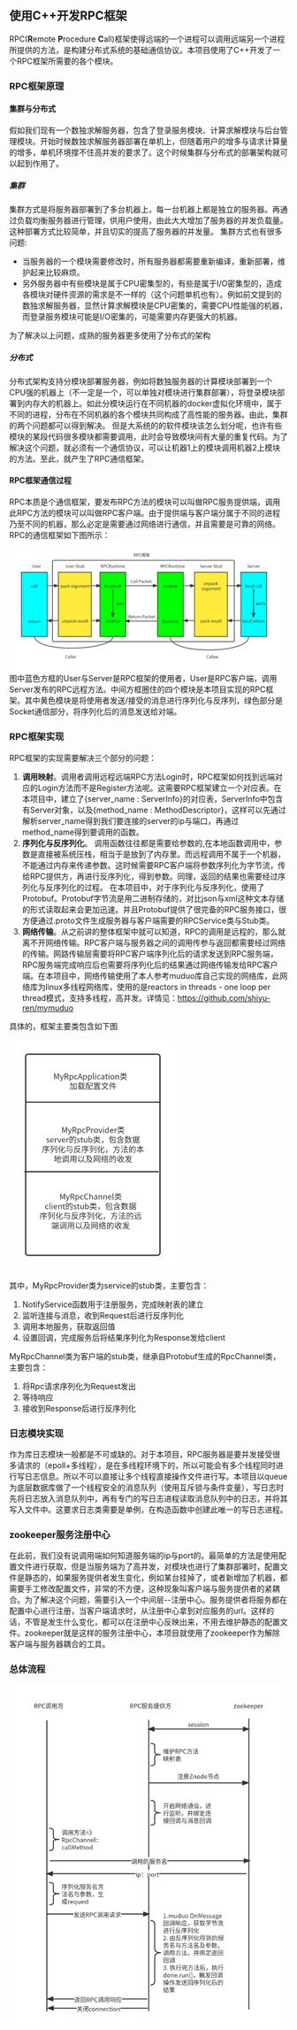 ## 使用C++开发RPC框架
RPC(**R**emote **P**rocedure **C**all)框架使得远端的一个进程可以调用远端另一个进程所提供的方法，是构建分布式系统的基础通信协议。本项目使用了C++开发了一个RPC框架所需要的各个模块。
### RPC框架原理
#### 集群与分布式
假如我们现有一个数独求解服务器，包含了登录服务模块、计算求解模块与后台管理模块。开始时候数独求解服务器部署在单机上，但随着用户的增多与请求计算量的增多，单机环境撑不住高并发的要求了。这个时候集群与分布式的部署架构就可以起到作用了。
##### 集群
集群方式是将服务器部署到了多台机器上，每一台机器上都是独立的服务器。再通过负载均衡服务器进行管理，供用户使用，由此大大增加了服务器的并发负载量。这种部署方式比较简单，并且切实的提高了服务器的并发量。
集群方式也有很多问题:
* 当服务器的一个模块需要修改时，所有服务器都需要重新编译，重新部署，维护起来比较麻烦。    
* 另外服务器中有些模块是属于CPU密集型的，有些是属于I/O密集型的，造成各模块对硬件资源的需求是不一样的（这个问题单机也有）。例如前文提到的数独求解服务器，显然计算求解模块是CPU密集的，需要CPU性能强的机器，而登录服务模块可能是I/O密集的，可能需要内存更强大的机器。

为了解决以上问题，成熟的服务器更多使用了分布式的架构
##### 分布式
分布式架构支持分模块部署服务器，例如将数独服务器的计算模块部署到一个CPU强的机器上（不一定是一个，可以单独对模块进行集群部署），将登录模块部署到内存大的机器上。如此分模块运行在不同机器的docker虚拟化环境中，属于不同的进程，分布在不同机器的各个模块共同构成了高性能的服务器。由此，集群的两个问题都可以得到解决。
但是大系统的的软件模块该怎么划分呢，也许有些模块的某段代码很多模块都需要调用，此时会导致模块间有大量的重复代码。为了解决这个问题，就必须有一个通信协议，可以让机器1上的模块调用机器2上模块的方法。至此，就产生了RPC通信框架。
#### RPC框架通信过程
RPC本质是个通信框架，要发布RPC方法的模块可以叫做RPC服务提供端，调用此RPC方法的模块可以叫做RPC客户端。由于提供端与客户端分属于不同的进程乃至不同的机器，那么必定是需要通过网络进行通信，并且需要是可靠的网络。
RPC的通信框架如下图所示：
![RPC框架图](doc/RPC框架图.png "RPC框架图")
图中蓝色方框的User与Server是RPC框架的使用者，User是RPC客户端，调用Server发布的RPC远程方法。中间方框圈住的四个模块是本项目实现的RPC框架。其中黄色模块是将使用者发送/接受的消息进行序列化与反序列，绿色部分是Socket通信部分，将序列化后的消息发送给对端。
### RPC框架实现
RPC框架的实现需要解决三个部分的问题：
1.  **调用映射**。调用者调用远程远端RPC方法Login时，RPC框架如何找到远端对应的Login方法而不是Register方法呢。这需要RPC框架建立一个对应表。在本项目中，建立了{server_name : ServerInfo}的对应表，ServerInfo中包含有Server对象，以及{method_name : MethodDescriptor}，这样可以先通过解析server_name得到我们要连接的server的ip与端口，再通过method_name得到要调用的函数。
2.   **序列化与反序列化**。 调用函数往往都是需要给参数的,在本地函数调用中，参数是直接被系统压栈，相当于是放到了内存里。而远程调用不属于一个机器，不能通过内存来传递参数。这时候需要RPC客户端将参数序列化为字节流，传给RPC提供方，再进行反序列化，得到参数。同理，返回的结果也需要经过序列化与反序列化的过程。 在本项目中，对于序列化与反序列化，使用了Protobuf。Protobuf字节流是用二进制存储的，对比json与xml这种文本存储的形式读取起来会更加迅速。并且Protobuf提供了很完备的RPC服务接口，很方便通过.proto文件生成服务器与客户端需要的RPCService类与Stub类。
3. **网络传输**。从之前讲的整体框架中就可以知道，RPC的调用是远程的，那么就离不开网络传输。RPC客户端与服务器之间的调用传参与返回都需要经过网络的传输。网路传输层需要将RPC客户端序列化后的请求发送到RPC服务端，RPC服务端完成响应后也需要将序列化后的结果通过网络传输发给RPC客户端。在本项目中，网络传输使用了本人参考muduo库自己实现的网络库，此网络库为linux多线程网络库，使用的是reactors in threads - one loop per thread模式，支持多线程，高并发。详情见：<https://github.com/shiyu-ren/mymuduo>

具体的，框架主要类包含如下图

<img src="/doc/主要类.png" alt="主要类" width=300/>

其中，MyRpcProvider类为service的stub类，主要包含：
1. NotifyService函数用于注册服务，完成映射表的建立
2. 监听连接与消息，收到Request后进行反序列化
3. 调用本地服务，获取返回值
4. 设置回调，完成服务后将结果序列化为Response发给client

MyRpcChannel类为客户端的stub类，继承自Protobuf生成的RpcChannel类，主要包含：
1. 将Rpc请求序列化为Request发出
2. 等待响应
3. 接收到Response后进行反序列化
   
### 日志模块实现
作为库日志模块一般都是不可或缺的。对于本项目，RPC服务器是要并发接受很多请求的（epoll+多线程），是在多线程环境下的，所以可能会有多个线程同时进行写日志信息。所以不可以直接让多个线程直接操作文件进行写。本项目以queue为底层数据库做了一个线程安全的消息队列（使用互斥锁与条件变量），写日志时先将日志放入消息队列中，再有专门的写日志进程读取消息队列中的日志，并将其写入文件中。这要求日志类需要是单例，在构造函数中创建此唯一的写日志进程。

### zookeeper服务注册中心
在此前，我们没有说调用端如何知道服务端的ip与port的。最简单的方法是使用配置文件进行获取，但是当服务端为了高并发，对模块也进行了集群部署时，配置文件是静态的，如果服务提供者发生变化，例如某台挂掉了，或者新增加了机器，都需要手工修改配置文件，非常的不方便，这种现象叫客户端与服务提供者的紧耦合。为了解决这个问题，需要引入一个中间层--注册中心。服务提供者将服务都在配置中心进行注册，当客户端请求时，从注册中心拿到对应服务的url。这样的话，不管是发生什么变化，都可以在注册中心反映出来，不用去维护静态的配置文件。zookeeper就是这样的服务注册中心，本项目就使用了zookeeper作为解除客户端与服务器耦合的工具。

### 总体流程
<img src="/doc/总体.png" alt="总体流程" />
